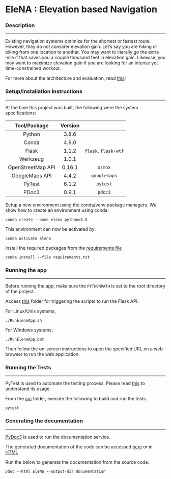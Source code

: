 # EleNA : Elevation based Navigation


### Description

---
Existing navigation systems optimize for the shortest or fastest route. 
However, they do not consider elevation gain. 
Let’s say you are hiking or biking from one location to another. 
You may want to literally go the extra mile if that saves you a couple thousand feet in elevation gain. 
Likewise, you may want to maximize elevation gain if you are looking for an intense yet time-constrained workout.


For more about the architecture and evaluation, read [this](EleNa/README.MD)!


### Setup/Installation Instructions

----

At the time this project was built, the following were the system specifications:

|Tool/Package|Version||
|:---:|:---:|:---:|
|Python |3.8.6||
|Conda |4.9.0||
|Flask|1.1.2|`flask`, `flask-wtf`|
|Werkzeug|1.0.1||
|OpenStreetMap API|0.16.1|`osmnx`|
|GoogleMaps API|4.4.2|`googlemaps`|
|PyTest|6.1.2|`pytest`|
|PDoc3|0.9.1|`pdoc3`|


Setup a new environment using the conda/venv package managers.
We show how to create an environment using conda:

```shell script
conda create --name elena python=3.5
```

This environment can now be activated by:
```shell script
conda activate elena
```

Install the required packages from the [requirements file](EleNa/docs/requirements.txt)

```shell script
conda install --file requirements.txt
```


### Running the app

---

Before running the app, make sure the `PYTHONPATH` is set to the root directory of the project.

Access [this](EleNa/scripts) folder for triggering the scripts to run the Flask API.

For Linux/Unix systems, 

```shell script
./RunElenaApp.sh
``` 

For Windows systems,

```shell script
./RunElenaApp.bat
```

Then follow the on-screen instructions to open the specified URL on a web browser to run the web application.

### Running the Tests

---

PyTest is used to automate the testing process. 
Please read [this](https://docs.pytest.org/en/stable/contents.html#toc) to understand its usage.

From the [src](EleNa/src) folder, execute the following to build and run the tests.

```shell script
pytest
```

### Generating the documentation

---

[PyDoc3](https://pdoc3.github.io/pdoc/) is used to run the documentation service.

The generated documentation of the code can be accessed [here](EleNa/docs/README.md) or in [HTML](EleNa/docs/documentation/EleNa/)

Run the below to generate the documentation from the source code.

```shell script
pdoc --html EleNa --output-dir documentation
```

